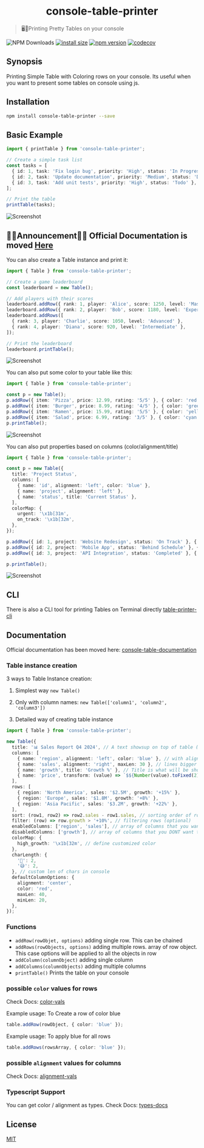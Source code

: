 <h1 align="center">console-table-printer</h1>

> 🖥️🍭Printing Pretty Tables on your console</h3>

![NPM Downloads](https://img.shields.io/npm/dw/console-table-printer)
[![install size](https://packagephobia.com/badge?p=console-table-printer)](https://packagephobia.com/result?p=console-table-printer)
[![npm version](https://badge.fury.io/js/console-table-printer.svg)](https://badge.fury.io/js/console-table-printer)
[![codecov](https://codecov.io/gh/console-table-printer/console-table-printer/graph/badge.svg?token=SWX9VBuYUs)](https://codecov.io/gh/console-table-printer/console-table-printer)

## Synopsis

Printing Simple Table with Coloring rows on your console. Its useful when you want to present some tables on console using js.

## Installation

```bash
npm install console-table-printer --save
```

## Basic Example

```typescript
import { printTable } from 'console-table-printer';

// Create a simple task list
const tasks = [
  { id: 1, task: 'Fix login bug', priority: 'High', status: 'In Progress' },
  { id: 2, task: 'Update documentation', priority: 'Medium', status: 'Done' },
  { id: 3, task: 'Add unit tests', priority: 'High', status: 'Todo' },
];

// Print the table
printTable(tasks);
```

![Screenshot](https://cdn.jsdelivr.net/gh/console-table-printer/console-table-printer@master/static-resources/Example-1-basic.png)

## 🚨🚨Announcement🚨🚨 Official Documentation is moved [Here](https://console-table.netlify.app/docs)

You can also create a Table instance and print it:

```typescript
import { Table } from 'console-table-printer';

// Create a game leaderboard
const leaderboard = new Table();

// Add players with their scores
leaderboard.addRow({ rank: 1, player: 'Alice', score: 1250, level: 'Master' });
leaderboard.addRow({ rank: 2, player: 'Bob', score: 1180, level: 'Expert' });
leaderboard.addRows([
  { rank: 3, player: 'Charlie', score: 1050, level: 'Advanced' },
  { rank: 4, player: 'Diana', score: 920, level: 'Intermediate' },
]);

// Print the leaderboard
leaderboard.printTable();
```

![Screenshot](https://cdn.jsdelivr.net/gh/console-table-printer/console-table-printer@master/static-resources/Example-2-instance.png)

You can also put some color to your table like this:

```typescript
import { Table } from 'console-table-printer';

const p = new Table();
p.addRow({ item: 'Pizza', price: 12.99, rating: '5/5' }, { color: 'red' });
p.addRow({ item: 'Burger', price: 8.99, rating: '4/5' }, { color: 'green' });
p.addRow({ item: 'Ramen', price: 15.99, rating: '5/5' }, { color: 'yellow' });
p.addRow({ item: 'Salad', price: 6.99, rating: '3/5' }, { color: 'cyan' });
p.printTable();
```

![Screenshot](https://cdn.jsdelivr.net/gh/console-table-printer/console-table-printer@master/static-resources/Example-3-color.png)

You can also put properties based on columns (color/alignment/title)

```typescript
import { Table } from 'console-table-printer';

const p = new Table({
  title: 'Project Status',
  columns: [
    { name: 'id', alignment: 'left', color: 'blue' },
    { name: 'project', alignment: 'left' },
    { name: 'status', title: 'Current Status' },
  ],
  colorMap: {
    urgent: '\x1b[31m',
    on_track: '\x1b[32m',
  },
});

p.addRow({ id: 1, project: 'Website Redesign', status: 'On Track' }, { color: 'on_track' });
p.addRow({ id: 2, project: 'Mobile App', status: 'Behind Schedule' }, { color: 'urgent' });
p.addRow({ id: 3, project: 'API Integration', status: 'Completed' }, { color: 'green' });

p.printTable();
```

![Screenshot](https://cdn.jsdelivr.net/gh/console-table-printer/console-table-printer@master/static-resources/Example-4-columns.png)

## CLI

There is also a CLI tool for printing Tables on Terminal directly [table-printer-cli](https://www.npmjs.com/package/table-printer-cli)

## Documentation

Official documentation has been moved here: [console-table-documentation](https://console-table.netlify.app)

### Table instance creation

3 ways to Table Instance creation:

1. Simplest way `new Table()`

2. Only with column names: `new Table(['column1', 'column2', 'column3'])`

3. Detailed way of creating table instance

```typescript
import { Table } from 'console-table-printer';

new Table({
  title: '📊 Sales Report Q4 2024', // A text showsup on top of table (optional)
  columns: [
    { name: 'region', alignment: 'left', color: 'blue' }, // with alignment and color
    { name: 'sales', alignment: 'right', maxLen: 30 }, // lines bigger than this will be splitted in multiple lines
    { name: 'growth', title: 'Growth %' }, // Title is what will be shown while printing, by default title = name
    { name: 'price', transform: (value) => `$${Number(value).toFixed(2)}` }, // Transform function to format cell values before display
  ],
  rows: [
    { region: 'North America', sales: '$2.5M', growth: '+15%' },
    { region: 'Europe', sales: '$1.8M', growth: '+8%' },
    { region: 'Asia Pacific', sales: '$3.2M', growth: '+22%' },
  ],
  sort: (row1, row2) => row2.sales - row1.sales, // sorting order of rows (optional), this is normal js sort function for Array.sort
  filter: (row) => row.growth > '+10%', // filtering rows (optional)
  enabledColumns: ['region', 'sales'], // array of columns that you want to see, all other will be ignored (optional)
  disabledColumns: ['growth'], // array of columns that you DONT want to see, these will always be hidden
  colorMap: {
    high_growth: '\x1b[32m', // define customized color
  },
  charLength: {
    '👋': 2,
    '😅': 2,
  }, // custom len of chars in console
  defaultColumnOptions: {
    alignment: 'center',
    color: 'red',
    maxLen: 40,
    minLen: 20,
  },
});
```

### Functions

- `addRow(rowObjet, options)` adding single row. This can be chained
- `addRows(rowObjects, options)` adding multiple rows. array of row object. This case options will be applied to all the objects in row
- `addColumn(columnObject)` adding single column
- `addColumns(columnObjects)` adding multiple columns
- `printTable()` Prints the table on your console

### possible `color` values for rows

Check Docs: [color-vals](https://console-table.netlify.app/docs/doc-color)

Example usage: To Create a row of color blue

```typescript
table.addRow(rowObject, { color: 'blue' });
```

Example usage: To apply blue for all rows

```typescript
table.addRows(rowsArray, { color: 'blue' });
```

### possible `alignment` values for columns

Check Docs: [alignment-vals](https://console-table.netlify.app/docs/doc-alignment)

### Typescript Support

You can get color / alignment as types. Check Docs: [types-docs](https://console-table.netlify.app/docs/doc-typescript)

## License

[MIT](https://github.com/console-table-printer/console-table-printer/blob/master/LICENSE)
